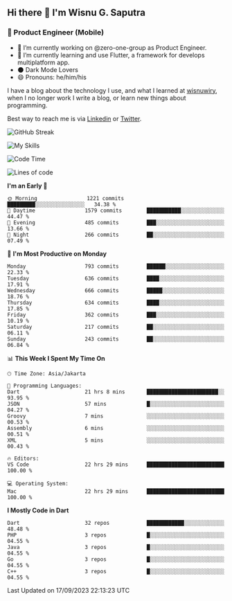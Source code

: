 ## Hi there 👋 I'm Wisnu G. Saputra

### :mobile_phone_off: Product Engineer (Mobile)

- 🔭 I’m currently working on @zero-one-group as Product Engineer.
- 🌱 I’m currently learning and use Flutter, a framework for develops multiplatform app.
- 🌑 Dark Mode Lovers
- 😄 Pronouns: he/him/his

I have a blog about the technology I use, and what I learned at [wisnuwiry](https://wisnuwiry.space/), when I no longer work I write a blog, or learn new things about programming.

Best way to reach me is via [Linkedin](https://www.linkedin.com/in/wisnu-saputra/) or [Twitter](https://twitter.com/wisnuwiry).

![GitHub Streak](https://streak-stats.demolab.com?user=wisnuwiry&theme=dark&hide_border=true)

![My Skills](https://skillicons.dev/icons?i=dart,flutter,kotlin,swift,go,js,css,neovim,git,linux&perline=5)

<!--START_SECTION:waka-->
![Code Time](http://img.shields.io/badge/Code%20Time-752%20hrs%2044%20mins-blue)

![Lines of code](https://img.shields.io/badge/From%20Hello%20World%20I%27ve%20Written-4.7%20million%20lines%20of%20code-blue)

**I'm an Early 🐤** 

```text
🌞 Morning                1221 commits        █████████░░░░░░░░░░░░░░░░   34.38 % 
🌆 Daytime                1579 commits        ███████████░░░░░░░░░░░░░░   44.47 % 
🌃 Evening                485 commits         ███░░░░░░░░░░░░░░░░░░░░░░   13.66 % 
🌙 Night                  266 commits         ██░░░░░░░░░░░░░░░░░░░░░░░   07.49 % 
```
📅 **I'm Most Productive on Monday** 

```text
Monday                   793 commits         ██████░░░░░░░░░░░░░░░░░░░   22.33 % 
Tuesday                  636 commits         ████░░░░░░░░░░░░░░░░░░░░░   17.91 % 
Wednesday                666 commits         █████░░░░░░░░░░░░░░░░░░░░   18.76 % 
Thursday                 634 commits         ████░░░░░░░░░░░░░░░░░░░░░   17.85 % 
Friday                   362 commits         ███░░░░░░░░░░░░░░░░░░░░░░   10.19 % 
Saturday                 217 commits         ██░░░░░░░░░░░░░░░░░░░░░░░   06.11 % 
Sunday                   243 commits         ██░░░░░░░░░░░░░░░░░░░░░░░   06.84 % 
```


📊 **This Week I Spent My Time On** 

```text
🕑︎ Time Zone: Asia/Jakarta

💬 Programming Languages: 
Dart                     21 hrs 8 mins       ███████████████████████░░   93.95 % 
JSON                     57 mins             █░░░░░░░░░░░░░░░░░░░░░░░░   04.27 % 
Groovy                   7 mins              ░░░░░░░░░░░░░░░░░░░░░░░░░   00.53 % 
Assembly                 6 mins              ░░░░░░░░░░░░░░░░░░░░░░░░░   00.51 % 
XML                      5 mins              ░░░░░░░░░░░░░░░░░░░░░░░░░   00.43 % 

🔥 Editors: 
VS Code                  22 hrs 29 mins      █████████████████████████   100.00 % 

💻 Operating System: 
Mac                      22 hrs 29 mins      █████████████████████████   100.00 % 
```

**I Mostly Code in Dart** 

```text
Dart                     32 repos            ████████████░░░░░░░░░░░░░   48.48 % 
PHP                      3 repos             █░░░░░░░░░░░░░░░░░░░░░░░░   04.55 % 
Java                     3 repos             █░░░░░░░░░░░░░░░░░░░░░░░░   04.55 % 
Go                       3 repos             █░░░░░░░░░░░░░░░░░░░░░░░░   04.55 % 
C++                      3 repos             █░░░░░░░░░░░░░░░░░░░░░░░░   04.55 % 
```




 Last Updated on 17/09/2023 22:13:23 UTC
<!--END_SECTION:waka-->
